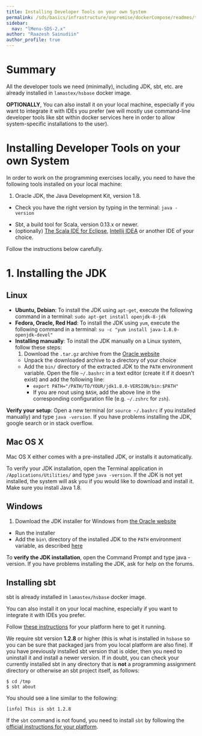 ```yaml
---
title: Installing Developer Tools on your own System 
permalink: /sds/basics/infrastructure/onpremise/dockerCompose/readmes/toolsSetups/
sidebar:
  nav: "lMenu-SDS-2.x"
author: "Raazesh Sainudiin"
author_profile: true
---
```


# Summary

All the developer tools we need (minimally), including JDK, sbt, etc. are already installed in `lamastex/hsbase` docker image.

**OPTIONALLY**, You can also install it on your local machine, especially if you want to integrate it with IDEs you prefer (we will mostly use command-line developer tools like sbt within docker services here in order to allow system-specific installations to the user).


# Installing Developer Tools on your own System
 
In order to work on the programming exercises locally, you need to have the following tools installed on your local machine:

1. Oracle JDK, the Java Development Kit, version 1.8. 
  - Check you have the right version by typing in the terminal: `java -version`
* Sbt, a build tool for Scala, version 0.13.x or newer.
* (optionally) [The Scala IDE for Eclipse](http://scala-ide.org/), [Intellij IDEA](https://www.jetbrains.com/idea/) or another IDE of your choice.

Follow the instructions below carefully.

# 1. Installing the JDK

## Linux

- **Ubuntu, Debian**: To install the JDK using `apt-get`, execute the following command in a terminal: `sudo apt-get install openjdk-8-jdk`
- **Fedora, Oracle, Red Had**: To install the JDK using `yum`, execute the following command in a terminal: `su -c "yum install java-1.8.0-openjdk-devel"`
- **Installing manually**: To install the JDK manually on a Linux system, follow these steps:
  1. Download the `.tar.gz` archive from the [Oracle website](http://www.oracle.com/technetwork/java/javase/downloads/jdk8-downloads-2133151.html)
  * Unpack the downloaded archive to a directory of your choice
  * Add the `bin/` directory of the extracted JDK to the `PATH` environment variable. Open the file `~/.bashrc` in a text editor (create it if it doesn't exist) and add the following line:
    - `export PATH="/PATH/TO/YOUR/jdk1.8.0-VERSION/bin:$PATH"` 
    - If you are nout using `BASH`, add the above line in the corresponding configuration file (e.g. `~/.zshrc` for `zsh`).

**Verify your setup**: Open a new terminal (or `source ~/.bashrc` if you installed manually) and type `java -version`. If you have problems installing the JDK, google search or in stack overflow.

## Mac OS X

Mac OS X either comes with a pre-installed JDK, or installs it automatically.

To verify your JDK installation, open the Terminal application in `/Applications/Utilities/` and type `java -version`. If the JDK is not yet installed, the system will ask you if you would like to download and install it. Make sure you install Java 1.8.

## Windows

1. Download the JDK installer for Windows from [the Oracle website](http://www.oracle.com/technetwork/java/javase/downloads/jdk8-downloads-2133151.html)
* Run the installer
* Add the `bin\` directory of the installed JDK to the `PATH` environment variable, as described [here](http://www.java.com/en/download/help/path.xml)

To **verify the JDK installation**, open the Command Prompt and type java -version. If you have problems installing the JDK, ask for help on the forums.

## Installing sbt

sbt is already installed in `lamastex/hsbase` docker image.

You can also install it on your local machine, especially if you want to integrate it with IDEs you prefer.

Follow [these instructions](http://www.scala-sbt.org/release/docs/Setup.html) for your platform here to get it running.

We require sbt version **1.2.8** or higher (this is what is installed in `hsbase` so you can be sure that packaged jars from you local platform are also fine). 
If you have previously installed sbt version that is older, then you need to uninstall it and install a newer version. 
If in doubt, you can check your currently installed sbt in any directory that is **not** a programming assignment directory or otherwise an sbt project itself, as follows:

```
$ cd /tmp
$ sbt about
```

You should see a line similar to the following:

```
[info] This is sbt 1.2.8
```

If the `sbt` command is not found, you need to install `sbt` by following the [official instructions for your platform](https://www.scala-sbt.org/release/docs/Setup.html).

